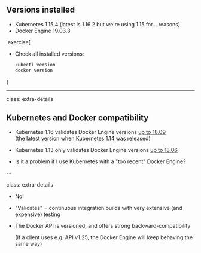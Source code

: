 ## Versions installed

- Kubernetes 1.15.4 (latest is 1.16.2 but we're using 1.15 for... reasons)
- Docker Engine 19.03.3

<!-- ##VERSION## -->

.exercise[

- Check all installed versions:
  ```bash
  kubectl version
  docker version
  ```

]

---

class: extra-details

## Kubernetes and Docker compatibility

- Kubernetes 1.16 validates Docker Engine versions [up to 18.09](https://github.com/kubernetes/kubernetes/blob/master/CHANGELOG-1.15.md#dependencies)
  <br/>
  (the latest version when Kubernetes 1.14 was released)

- Kubernetes 1.13 only validates Docker Engine versions [up to 18.06](https://github.com/kubernetes/kubernetes/blob/master/CHANGELOG-1.13.md#external-dependencies)

- Is it a problem if I use Kubernetes with a "too recent" Docker Engine?

--

class: extra-details

- No!

- "Validates" = continuous integration builds with very extensive (and expensive) testing

- The Docker API is versioned, and offers strong backward-compatibility

  (If a client uses e.g. API v1.25, the Docker Engine will keep behaving the same way)
